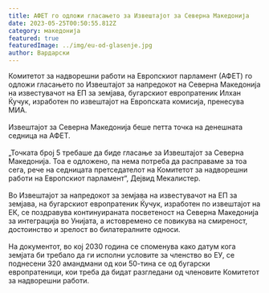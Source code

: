 ```yaml
---
title: АФЕТ го одложи гласањето за Извештајот за Северна Македонија
date: 2023-05-25T00:50:55.812Z
category: македонија
featured: true
featuredImage: ../img/eu-od-glasenje.jpg
author: Вардарски
---
```

<!--StartFragment-->

Комитетот за надворешни работи на Европскиот парламент (АФЕТ) го одложи гласањето по Извештајот за напредокот на Северна Македонија на известувачот на ЕП за земјава, бугарскиот европратеник Илхан Ќучук, изработен по извештајот на Европската комисија, пренесува МИА.\
\
Извештајот за Северна Македонија беше петта точка на денешната седница на АФЕТ.\
\
„Точката број 5 требаше да биде гласање за Извештајот за Северна Македонија. Тоа е одложено, па нема потреба да расправаме за тоа сега, рече на седницата претседателот на Комитетот за надворешни работи на Европскиот парламент“, Дејвид Мекалистер.\
\
Во Извештајот за напредокот за земјава на известувачот на ЕП за земјава, на бугарскиот европратеник Ќучук, изработен по извештајот на ЕК, се поздравува континуираната посветеност на Северна Македонија за интеграција во Унијата, а истовремено се повикува на смиреност, достоинство и зрелост во билатералните односи.\
\
На документот, во кој 2030 година се споменува како датум кога земјата би требало да ги исполни условите за членство во ЕУ, се поднесени 320 амандмани од кои 50-тина се од бугарски европратеници, кои треба да бидат разгледани од членовите Комитетот за надворешни работи.

<!--EndFragment-->